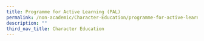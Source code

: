 ```yaml
---
title: Programme for Active Learning (PAL)
permalink: /non-academic/Character-Education/programme-for-active-learning/
description: ""
third_nav_title: Character Education
---
```

